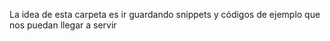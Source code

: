 La idea de esta carpeta es ir guardando snippets y códigos de ejemplo que nos puedan llegar a servir